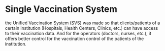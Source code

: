 # Single Vaccination System
the Unified Vaccination System (SVS) was made so that clients/patients of a certain institution (Hospitals, Health Centers, Clinics, etc.) can have access to their vaccination data. And for the operators (doctors, nurses, etc.), it offers better control for the vaccination control of the patients of the institution.
